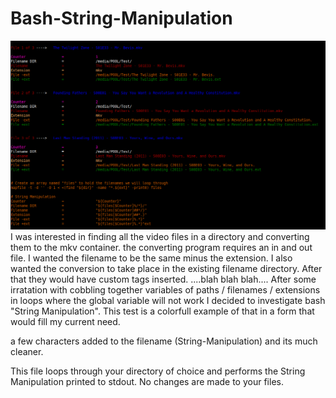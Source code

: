 # Bash-String-Manipulation
![ScreenShot](https://github.com/optio50/Bash-String-Manipulation/blob/master/String-Manipulation.png?raw=true|alt=octocat)
I was interested in finding all the video files in a directory and converting them to the mkv container.
the converting program requires an in and out file. I wanted the filename to be the same minus the extension.
I also wanted the conversion to take place in the existing filename directory. After that they would have custom tags inserted.
....blah blah blah.... After some irratation with cobbling together variables of paths / filenames / extensions
in loops where the global variable will not work I decided to investigate bash "String Manipulation".
This test is a colorfull example of that in a form that would fill my current need.

a few characters added to the filename (String-Manipulation) and its much cleaner.

This file loops through your directory of choice and performs the String Manipulation printed to stdout.
No changes are made to your files.
